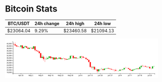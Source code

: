 # Bitcoin Stats

BTC/USDT|24h change|24h high|24h low|
|---|---|---|---|
|$23064.04|9.29%|$23460.58|$21094.13|

<img src="./chart.svg">
